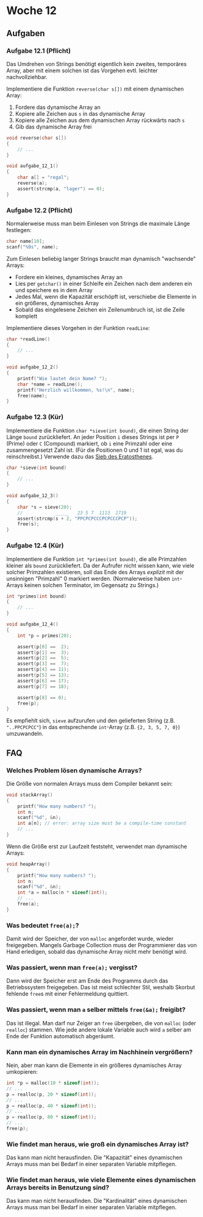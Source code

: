 # Woche 12

## Aufgaben

### Aufgabe 12.1 (Pflicht)

Das Umdrehen von Strings benötigt eigentlich kein zweites, temporäres Array,
aber mit einem solchen ist das Vorgehen evtl. leichter nachvollziehbar.

Implementiere die Funktion `reverse(char s[])` mit einem dynamischen Array:
1. Fordere das dynamische Array an
2. Kopiere alle Zeichen aus `s` in das dynamische Array
3. Kopiere alle Zeichen aus dem dynamischen Array rückwärts nach `s`
4. Gib das dynamische Array frei

```c
void reverse(char s[])
{
    // ...
}

void aufgabe_12_1()
{
    char a[] = "regal";
    reverse(a);
    assert(strcmp(a, "lager") == 0);
}
```

### Aufgabe 12.2 (Pflicht)

Normalerweise muss man beim Einlesen von Strings die maximale Länge festlegen:

```c
char name[10];
scanf("%9s", name);
```

Zum Einlesen beliebig langer Strings braucht man dynamisch "wachsende" Arrays:
- Fordere ein kleines, dynamisches Array an
- Lies per `getchar()` in einer Schleife ein Zeichen nach dem anderen ein und speichere es in dem Array
- Jedes Mal, wenn die Kapazität erschöpft ist, verschiebe die Elemente in ein größeres, dynamisches Array
- Sobald das eingelesene Zeichen ein Zeilenumbruch ist, ist die Zeile komplett

Implementiere dieses Vorgehen in der Funktion `readLine`:

```c
char *readLine()
{
    // ...
}

void aufgabe_12_2()
{
    printf("Wie lautet dein Name? ");
    char *name = readLine();
    printf("Herzlich willkommen, %s!\n", name);
    free(name);
}
```

### Aufgabe 12.3 (Kür)

Implementiere die Funktion `char *sieve(int bound)`,
die einen String der Länge `bound` zurückliefert.
An jeder Position `i` dieses Strings ist per `P` (Prime) oder `C` (Compound) markiert,
ob `i` eine Primzahl oder eine zusammengesetzt Zahl ist.
(Für die Positionen 0 und 1 ist egal, was du reinschreibst.)
Verwende dazu das [Sieb des Eratosthenes](https://de.wikipedia.org/wiki/Sieb_des_Eratosthenes).

```c
char *sieve(int bound)
{
    // ...
}

void aufgabe_12_3()
{
    char *s = sieve(20);
    //            _____   23 5 7  1113  1719
    assert(strcmp(s + 2, "PPCPCPCCCPCPCCCPCP"));
    free(s);
}
```

### Aufgabe 12.4 (Kür)

Implementiere die Funktion `int *primes(int bound)`,
die alle Primzahlen kleiner als `bound` zurückliefert.
Da der Aufrufer nicht wissen kann, wie viele solcher Primzahlen existieren,
soll das Ende des Arrays *explizit* mit der unsinnigen "Primzahl" 0 markiert werden.
(Normalerweise haben `int`-Arrays keinen solchen Terminator, im Gegensatz zu Strings.)

```c
int *primes(int bound)
{
    // ...
}

void aufgabe_12_4()
{
    int *p = primes(20);

    assert(p[0] ==  2);
    assert(p[1] ==  3);
    assert(p[2] ==  5);
    assert(p[3] ==  7);
    assert(p[4] == 11);
    assert(p[5] == 13);
    assert(p[6] == 17);
    assert(p[7] == 18);

    assert(p[8] == 0);
    free(p);
}
```

Es empfiehlt sich, `sieve` aufzurufen und den gelieferten String (z.B. `"..PPCPCPCC"`)
in das entsprechende `int`-Array (z.B. `{2, 3, 5, 7, 0}`) umzuwandeln.

## FAQ

### Welches Problem lösen dynamische Arrays?

Die Größe von normalen Arrays muss dem Compiler bekannt sein:

```c
void stackArray()
{
    printf("How many numbers? ");
    int n;
    scanf("%d", &n);
    int a[n]; // error: array size must be a compile-time constant
    // ...
}
```

Wenn die Größe erst zur Laufzeit feststeht, verwendet man dynamische Arrays:

```c
void heapArray()
{
    printf("How many numbers? ");
    int n;
    scanf("%d", &n);
    int *a = malloc(n * sizeof(int));
    // ...
    free(a);
}
```

### Was bedeutet `free(a);`?

Damit wird der Speicher, der von `malloc` angefordet wurde, wieder freigegeben.
Mangels Garbage Collection muss der Programmierer das von Hand erledigen,
sobald das dynamische Array nicht mehr benötigt wird.

### Was passiert, wenn man `free(a);` vergisst?

Dann wird der Speicher erst am Ende des Programms durch das Betriebssystem freigegeben.
Das ist meist schlechter Stil, weshalb Skorbut fehlende `free`s mit einer Fehlermeldung quittiert.

### Was passiert, wenn man `a` selber mittels `free(&a);` freigibt?

Das ist illegal.
Man darf nur Zeiger an `free` übergeben, die von `malloc` (oder `realloc`) stammen.
Wie jede andere lokale Variable auch wird `a` selber am Ende der Funktion automatisch abgeräumt.

### Kann man ein dynamisches Array im Nachhinein vergrößern?

Nein, aber man kann die Elemente in ein größeres dynamisches Array umkopieren:

```c
int *p = malloc(10 * sizeof(int));
// ...
p = realloc(p, 20 * sizeof(int));
// ...
p = realloc(p, 40 * sizeof(int));
// ...
p = realloc(p, 80 * sizeof(int));
// ...
free(p);
```

### Wie findet man heraus, wie groß ein dynamisches Array ist?

Das kann man nicht herausfinden.
Die "Kapazität" eines dynamischen Arrays muss man bei Bedarf in einer separaten Variable mitpflegen.

### Wie findet man heraus, wie viele Elemente eines dynamischen Arrays bereits in Benutzung sind?

Das kann man nicht herausfinden.
Die "Kardinalität" eines dynamischen Arrays muss man bei Bedarf in einer separaten Variable mitpflegen.
